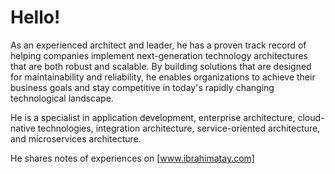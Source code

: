 # Hello!

As an experienced architect and leader, he has a proven track record of helping companies implement next-generation technology architectures that are both robust and scalable. By building solutions that are designed for maintainability and reliability, he enables organizations to achieve their business goals and stay competitive in today's rapidly changing technological landscape.

He is a specialist in application development, enterprise architecture, cloud-native technologies, integration architecture, service-oriented architecture, and microservices architecture.

He shares notes of experiences on [www.ibrahimatay.com]

[www.ibrahimatay.com]: https://www.ibrahimatay.com

<!--
**ibrahimatay/ibrahimatay** is a ✨ _special_ ✨ repository because its `README.md` (this file) appears on your GitHub profile.

Here are some ideas to get you started:

- 🔭 I’m currently working on ...
- 🌱 I’m currently learning ...
- 👯 I’m looking to collaborate on ...
- 🤔 I’m looking for help with ...
- 💬 Ask me about ...
- 📫 How to reach me: ...
- 😄 Pronouns: ...
- ⚡ Fun fact: ...
-->
